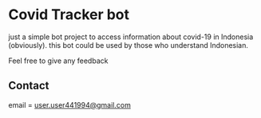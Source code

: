 # Covid Tracker bot
just a simple bot project to access information about covid-19 in Indonesia (obviously). 
this bot could be used by those who understand Indonesian. 

Feel free to give any feedback

## Contact
email = user.user441994@gmail.com
